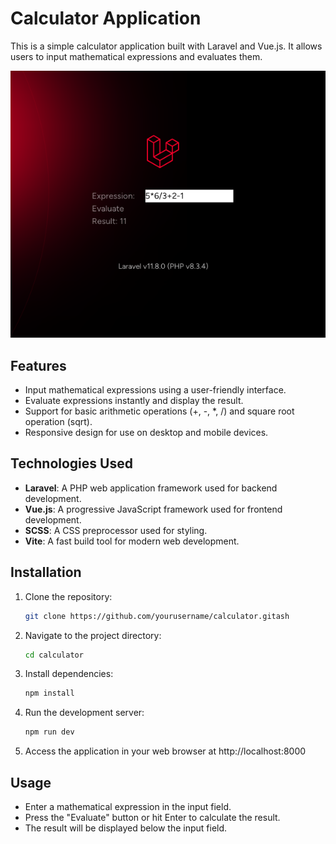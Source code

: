 # Calculator Application

This is a simple calculator application built with Laravel and Vue.js. It allows users to input mathematical expressions and evaluates them.

![Calculator Screenshot](./public/images/calculator.png)

## Features

- Input mathematical expressions using a user-friendly interface.
- Evaluate expressions instantly and display the result.
- Support for basic arithmetic operations (+, -, *, /) and square root operation (sqrt).
- Responsive design for use on desktop and mobile devices.

## Technologies Used

- **Laravel**: A PHP web application framework used for backend development.
- **Vue.js**: A progressive JavaScript framework used for frontend development.
- **SCSS**: A CSS preprocessor used for styling.
- **Vite**: A fast build tool for modern web development.

## Installation

1. Clone the repository:

   ```bash
   git clone https://github.com/yourusername/calculator.gitash

2. Navigate to the project directory:

   ```bash
   cd calculator

3. Install dependencies:

    ```bash
    npm install

4. Run the development server:

   ```bash
   npm run dev

5. Access the application in your web browser at http://localhost:8000

## Usage

* Enter a mathematical expression in the input field.
* Press the "Evaluate" button or hit Enter to calculate the result.
* The result will be displayed below the input field.
   
